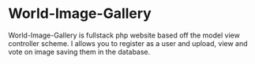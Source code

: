 # World-Image-Gallery
World-Image-Gallery is fullstack php website based off the model view controller scheme. I allows you to register as a user and upload, view and vote on image saving them in the database. 
